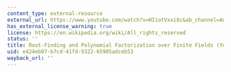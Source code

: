 ```yaml
---
content_type: external-resource
external_url: https://www.youtube.com/watch?v=HIiotVxxi8c&ab_channel=AndrewSutherland
has_external_license_warning: true
license: https://en.wikipedia.org/wiki/All_rights_reserved
status: ''
title: Root-Finding and Polynomial Factorization over Finite Fields (YouTube)
uid: e424eb07-b7cd-41fd-9322-65905adceb53
wayback_url: ''
---
```

